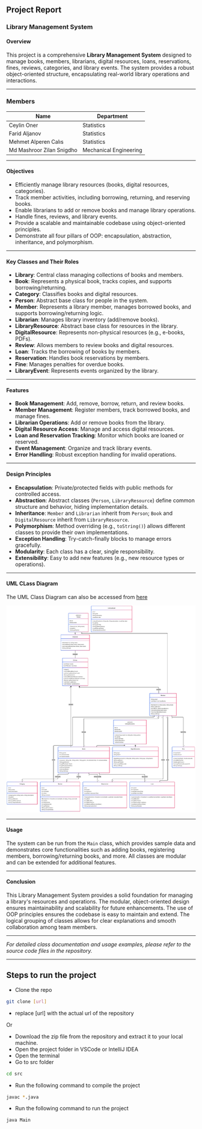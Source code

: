 ## Project Report

### Library Management System

#### Overview

This project is a comprehensive **Library Management System** designed to manage books, members, librarians, digital resources, loans, reservations, fines, reviews, categories, and library events. The system provides a robust object-oriented structure, encapsulating real-world library operations and interactions.

---

### Members
| Name                     | Department             |
|--------------------------|------------------------|
| Ceylin Oner              | Statistics             |
| Farid Aljanov            | Statistics             |
| Mehmet Alperen Calıs     | Statistics             |
| Md Mashroor Zilan Snigdho| Mechanical Engineering |

---

#### Objectives

- Efficiently manage library resources (books, digital resources, categories).
- Track member activities, including borrowing, returning, and reserving books.
- Enable librarians to add or remove books and manage library operations.
- Handle fines, reviews, and library events.
- Provide a scalable and maintainable codebase using object-oriented principles.
- Demonstrate all four pillars of OOP: encapsulation, abstraction, inheritance, and polymorphism.

---

#### Key Classes and Their Roles

- **Library**: Central class managing collections of books and members.
- **Book**: Represents a physical book, tracks copies, and supports borrowing/returning.
- **Category**: Classifies books and digital resources.
- **Person**: Abstract base class for people in the system.
- **Member**: Represents a library member, manages borrowed books, and supports borrowing/returning logic.
- **Librarian**: Manages library inventory (add/remove books).
- **LibraryResource**: Abstract base class for resources in the library.
- **DigitalResource**: Represents non-physical resources (e.g., e-books, PDFs).
- **Review**: Allows members to review books and digital resources.
- **Loan**: Tracks the borrowing of books by members.
- **Reservation**: Handles book reservations by members.
- **Fine**: Manages penalties for overdue books.
- **LibraryEvent**: Represents events organized by the library.

---

#### Features

- **Book Management**: Add, remove, borrow, return, and review books.
- **Member Management**: Register members, track borrowed books, and manage fines.
- **Librarian Operations**: Add or remove books from the library.
- **Digital Resource Access**: Manage and access digital resources.
- **Loan and Reservation Tracking**: Monitor which books are loaned or reserved.
- **Event Management**: Organize and track library events.
- **Error Handling**: Robust exception handling for invalid operations.

---

#### Design Principles

- **Encapsulation**: Private/protected fields with public methods for controlled access.
- **Abstraction**: Abstract classes (`Person`, `LibraryResource`) define common structure and behavior, hiding implementation details.
- **Inheritance**: `Member` and `Librarian` inherit from `Person`; `Book` and `DigitalResource` inherit from `LibraryResource`.
- **Polymorphism**: Method overriding (e.g., `toString()`) allows different classes to provide their own implementations.
- **Exception Handling**: Try-catch-finally blocks to manage errors gracefully.
- **Modularity**: Each class has a clear, single responsibility.
- **Extensibility**: Easy to add new features (e.g., new resource types or operations).


---

#### UML CLass Diagram


The UML Class Diagram can also be accessed from [here](https://drive.google.com/file/d/1RAbndEpugd1JgESrhBtCyeitRTxVfwQu/view?usp=sharing)


![UML CLass Diagram](https://github.com/mzs21/lib-system-demo/blob/main/UML%20Diagram/STAT295%20-%20Group%2011%20-%20UML%20Class%20Diagram%20-%20FINAL.png?raw=true  "UML Class Diagram")

---

#### Usage

The system can be run from the `Main` class, which provides sample data and demonstrates core functionalities such as adding books, registering members, borrowing/returning books, and more. All classes are modular and can be extended for additional features.

---

#### Conclusion

This Library Management System provides a solid foundation for managing a library's resources and operations. The modular, object-oriented design ensures maintainability and scalability for future enhancements. The use of OOP principles ensures the codebase is easy to maintain and extend. The logical grouping of classes allows for clear explanations and smooth collaboration among team members.

---

*For detailed class documentation and usage examples, please refer to the source code files in the repository.*

---

## Steps to run the project

- Clone the repo 

```bash
git clone [url]
```
- replace [url] with the actual url of the repository

Or

- Download the zip file from the repository and extract it to your local machine.
- Open the project folder in VSCode or IntelliJ IDEA
- Open the terminal
- Go to src folder

```bash
cd src
```

- Run the following command to compile the project

```bash
javac *.java
```

- Run the following command to run the project

```bash
java Main
```